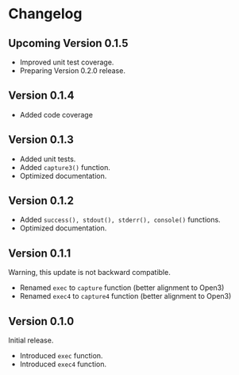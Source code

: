 # Changelog

## Upcoming Version 0.1.5

- Improved unit test coverage.
- Preparing Version 0.2.0 release.

## Version 0.1.4

- Added code coverage

## Version 0.1.3

- Added unit tests.
- Added <code>capture3()</code> function.
- Optimized documentation.

## Version 0.1.2

- Added <code>success(), stdout(), stderr(), console()</code> functions.
- Optimized documentation. 

## Version 0.1.1

Warning, this update is not backward compatible.

- Renamed <code>exec</code> to <code>capture</code> function (better alignment to Open3)
- Renamed <code>exec4</code> to <code>capture4</code> function (better alignment to Open3)

## Version 0.1.0

Initial release.

- Introduced <code>exec</code> function.
- Introduced <code>exec4</code> function.
